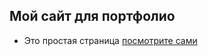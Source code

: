 ## Мой сайт для портфолио 
- Это простая страница [посмотрите сами](kikikith.github.io/site_2_portfolio/)
